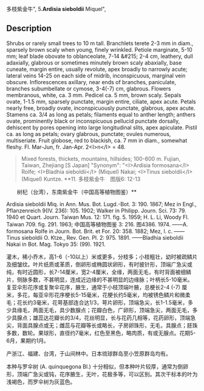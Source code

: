 多枝紫金牛",
5.**Ardisia sieboldii** Miquel",

## Description
Shrubs or rarely small trees to 10 m tall. Branchlets terete 2-3 mm in diam., sparsely brown scaly when young, finely wrinkled. Petiole marginate, 5-10 mm; leaf blade obovate to oblanceolate, 7-14 &amp;#215; 2-4 cm, leathery, dull adaxially, glabrous or sometimes minutely brown scaly abaxially, base cuneate, margin entire, usually revolute, apex broadly to narrowly acute; lateral veins 14-25 on each side of midrib, inconspicuous, marginal vein obscure. Inflorescences axillary, near ends of branches, paniculate, branches subumbellate or cymose, 3-4(-7) cm, glabrous. Flowers membranous, white, ca. 3 mm. Pedicel ca. 5 mm, brown scaly. Sepals ovate, 1-1.5 mm, sparsely punctate, margin entire, ciliate, apex acute. Petals nearly free, broadly ovate, inconspicuously punctate, glabrous, apex acute. Stamens ca. 3/4 as long as petals; filaments equal to anther length; anthers ovate, prominently black or inconspicuous pellucid punctate dorsally, dehiscent by pores opening into large longitudinal slits, apex apiculate. Pistil ca. as long as petals; ovary glabrous, punctate; ovules numerous, multiseriate. Fruit globose, red to blackish, ca. 7 mm in diam., somewhat fleshy. Fl. Mar-Jun, fr. Jan-Apr. 2&lt;I&gt;n&lt;/I&gt; = 48.

> Mixed forests, thickets, mountains, hillsides; 100-600 m. Fujian, Taiwan, Zhejiang [S Japan]
  "Synonym": "&lt;I&gt;Ardisia formosana&lt;/I&gt; Rolfe; &lt;I&gt;Bladhia sieboldii&lt;/I&gt; (Miquel) Nakai; &lt;I&gt;Tinus sieboldii&lt;/I&gt; (Miquel) Kuntze.
**11. 多枝紫金牛　图版6: 12-13
<p style='text-indent:28px'>树杞（台湾），东南紫金牛（中国高等植物图鉴）**

Ardisia sieboldii Miq. in Ann. Mus. Bot. Lugd.-Bot. 3: 190. 1867; Mez in Engl., Pflanzenreich 9(IV. 236): 105. 1902; Walker in Philipp. Journ. Sci. 73: 79. 1940 et Quart. Journ. Taiwan Mus. 12: 171. fig. 5. 1959; H. L. Li, Woody Fl. Taiwan 709. fig. 291. 1963; 中国高等植物图鉴 3: 216. 图4386. 1974. ——A. formosana Rolfe in Journ. Bot. Brit. et For. 20: 358. 1882; Mez, l. c. ——Tinus sieboldii O. Ktze., Rev. Gen. Pl. 2: 975. 1891. ——Bladhia sieboldii Nakai in Bot. Mag. Tokyo 35: (99). 1921. 

灌木，稀小乔木，高1-6（-10以上）米或更多，分枝多；小枝粗壮，幼时被疏鳞片及细皱纹。叶片纸质或革质，倒卵形或椭圆状卵形，有时披针形，顶端广急尖或纯，有时近圆形，长7-14厘米，宽2-4厘米，全缘，两面无毛，有时背面被细鳞片，侧脉多数，不甚明显，连成近边缘的不甚明显的边缘脉；叶柄长5-10毫米。复亚伞形花序或复聚伞花序，腋生，通常于小枝顶端叶腋，总梗长2-4 (-7) 厘米，多花，每亚伞形花序梗长5-15毫米，花梗长约5毫米，均被锈色鳞片和微柔毛；花长约3毫米，花萼基部连合达1/3，萼片卵形，顶端急尖，长1-1.5毫米，多少具缘毛，两面无毛，具少数腺点；花瓣白色，广卵形，顶端急尖，两面无毛，多少具腺点；雄蕊达花瓣长的3/4，花丝明显，长与花药几相等，花药卵形，顶端急尖，背面具腺点或无；雌蕊与花瓣等长或略长，子房卵珠形，无毛，具腺点；胚珠多数，数轮。果球形，直径约7毫米，红色至黑色，略肉质，有或无腺点。花期5-6月，果期约1月。

产浙江、福建、台湾，于山间林中。日本琉球群岛至小笠原群岛均有。

本种与罗伞树 (A. quinquegona Bl.) 十分相似，但本种叶片较厚，通常为倒卵形，顶端广急尖或钝，花序腋生，无叶，花极多等，可以区别。其次干标本的叶为浅褐色，而罗伞树为灰蓝色。

